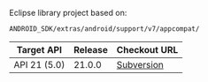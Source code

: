 Eclipse library project based on:

`ANDROID_SDK/extras/android/support/v7/appcompat/`

| Target API    | Release  | Checkout URL  |
| ------------- | -------- | ------------- |
| API 21 (5.0)  | 21.0.0 | [Subversion](https://github.com/dandar3/android-support-v7-appcompat/tags/21.0.0) |
